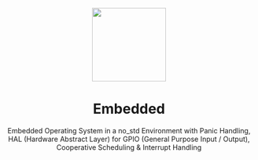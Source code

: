 <p align="center">
  <img src="https://avatars.githubusercontent.com/u/138057124?s=200&v=4" width="150" />
</p>
<h1 align="center">Embedded</h1>

<p align="center">Embedded Operating System in a no_std Environment with Panic Handling, HAL (Hardware Abstract Layer) for GPIO (General Purpose Input / Output), Cooperative Scheduling & Interrupt Handling</p>
